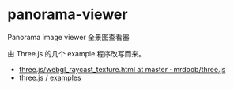 # panorama-viewer
Panorama image viewer 全景图查看器

由 Three.js 的几个 example 程序改写而来。

-   [three.js/webgl_raycast_texture.html at master · mrdoob/three.js](https://github.com/mrdoob/three.js/blob/master/examples/webgl_raycast_texture.html)
-   [three.js / examples](file:///D:/tzx/git/three.js-r84/examples/index.html#misc_animation_authoring)
